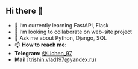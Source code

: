 ## Hi there 👋

- 🌱 I’m currently learning FastAPI, Flask
- 👯 I’m looking to collaborate on web-site project
- 💬 Ask me about Python, Django, SQL
- 📫 **How to reach me:**
 - **Telegram:** [@Lichen_97](https://t.me/Lichen_97)
 - **Mail** [trishin.vlad197@yandex.ru)
